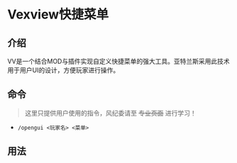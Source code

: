 # Vexview快捷菜单

## 介绍

VV是一个结合MOD与插件实现自定义快捷菜单的强大工具。亚特兰斯采用此技术用于用户UI的设计，方便玩家进行操作。

## 命令

>这里只提供用户使用的指令，风纪委请至 ~~专业页面~~ 进行学习！

- `/opengui <玩家名> <菜单>`

## 用法
